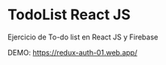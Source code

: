 # TodoList React JS
 Ejercicio de To-do list en React JS y Firebase
 
 DEMO: https://redux-auth-01.web.app/
